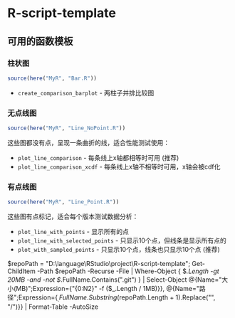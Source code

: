 # R-script-template

## 可用的函数模板

### 柱状图
```r
source(here("MyR", "Bar.R"))
```

- `create_comparison_barplot` - 两柱子并排比较图

### 无点线图
```r
source(here("MyR", "Line_NoPoint.R"))
```

这些图都没有点，呈现一条曲折的线，适合性能测试使用：

- `plot_line_comparison` - 每条线上x轴都相等时可用 (推荐)
- `plot_line_comparison_xcdf` - 每条线上x轴不相等时可用，x轴会被cdf化

### 有点线图
```r
source(here("MyR", "Line_Point.R"))
```

这些图有点标记，适合每个版本测试数据分析：

- `plot_line_with_points` - 显示所有的点
- `plot_line_with_selected_points` - 只显示10个点，但线条是显示所有点的
- `plot_with_sampled_points` - 只显示10个点，线条也只显示10个点 (推荐)

$repoPath = "D:\language\RStudio\project\R-script-template"; Get-ChildItem -Path $repoPath -Recurse -File | Where-Object { $_.Length -gt 20MB -and -not $_.FullName.Contains("\.git\") } | Select-Object @{Name="大小(MB)";Expression={"{0:N2}" -f ($_.Length / 1MB)}}, @{Name="路径";Expression={$_.FullName.Substring($repoPath.Length + 1).Replace("\", "/")}} | Format-Table -AutoSize